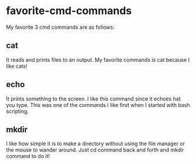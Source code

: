 # favorite-cmd-commands

My favorite 3 cmd commands are as follows:

## cat
It reads and prints files to an output.
My favorite commands is cat because I like cats!

## echo
It prints something to the screen.
I like this command since it echoes hat you type.
This was one of the commands I like first when I started with bash scripting.

## mkdir
I like how simple it is to make a directory without using the file manager or the mouse to wander around. Just cd command back and forth and mkdir command to do it!

